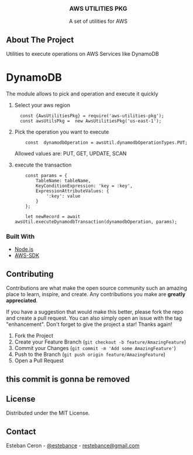 <br />
<div align="center">
  <h3 align="center">AWS UTILITIES PKG</h3>

  <p align="center">
    A set of utilities for AWS 
    <br />
  </p>
</div>

## About The Project

Utilities to execute operations on AWS Services like DynamoDB

# DynamoDB 

The module allows to pick and operation and execute it quickly 

1. Select your aws region
    ```
      const {AwsUtilitiesPkg} = require('aws-utilities-pkg');
      const awsUtilsPkg =  new AwsUtilitiesPkg('us-east-1');
    ```

2. Pick the operation you want to execute 
    ```
        const  dynamodbOperation = awsUtil.dynamodbOperationTypes.PUT;    
    ```
    Allowed values are: PUT, GET, UPDATE, SCAN

3. execute the transaction 

    ```
        const params = {
            TableName: tableName,
            KeyConditionExpression: 'key = :key',
            ExpressionAttributeValues: {
                ':key': value
            }
        };
      
        let newRecord = await awsUtil.executeDynamodbTransaction(dynamodbOperation, params);
    ```

### Built With

* [Node.js](https://nodejs.dev/)
* [AWS-SDK](https://aws.amazon.com/sdk-for-javascript/)

## Contributing

Contributions are what make the open source community such an amazing place to learn, inspire, and create. Any contributions you make are **greatly appreciated**.

If you have a suggestion that would make this better, please fork the repo and create a pull request. You can also simply open an issue with the tag "enhancement".
Don't forget to give the project a star! Thanks again!

1. Fork the Project
2. Create your Feature Branch (`git checkout -b feature/AmazingFeature`)
3. Commit your Changes (`git commit -m 'Add some AmazingFeature'`)
4. Push to the Branch (`git push origin feature/AmazingFeature`)
5. Open a Pull Request

## this commit is gonna be removed

## License

Distributed under the MIT License.

## Contact

Esteban Ceron - [@estebance](https://twitter.com/estebance) - restebance@gmail.com
